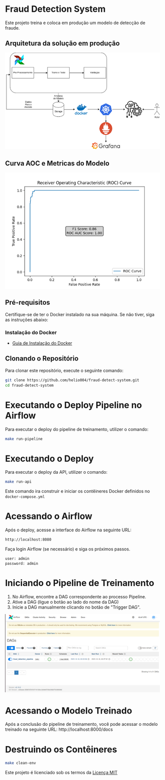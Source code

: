 # Fraud Detection System

Este projeto treina e coloca em produção um modelo de detecção de fraude.

## Arquitetura da solução em produção

![Diagrama](imgs/diagrama.png)

## Curva AOC e Metricas do Modelo

![Curva ROC](model/metrics/roc_curve.png)

## Pré-requisitos

Certifique-se de ter o Docker  instalado na sua máquina. Se não tiver, siga as instruções abaixo:

### Instalação do Docker

- [Guia de Instalação do Docker](https://docs.docker.com/get-docker/)


## Clonando o Repositório

Para clonar este repositório, execute o seguinte comando:

```bash
git clone https://github.com/helio004/fraud-detect-system.git
cd fraud-detect-system
```

# Executando o Deploy Pipeline no Airflow

Para executar o deploy do pipeline de treinamento, utilizer o comando:

```bash
make run-pipeline
```

# Executando o Deploy

Para executar o deploy da API, utilizer o comando:

```bash
make run-api
```

Este comando ira construir e iniciar os contêineres Docker definidos no `docker-compose.yml`

# Acessando o Airflow

Após o deploy, acesse a interface do Airflow na seguinte URL:

```bash
http://localhost:8080
```

Faça login Airflow (se necessário) e siga os próximos passos.

```
user: admin
password: admin
```
# Iniciando o Pipeline de Treinamento

1. No Airflow, encontre a DAG correspondente ao processo Pipeline.
2. Ative a DAG (ligue o botão ao lado do nome da DAG)
3. Inicie a DAG manualmente clicando no botão de "Trigger DAG".

![](imgs/airflow.png)

# Acessando o Modelo Treinado

Após a conclusão do pipeline de treinamento, você pode acessar o modelo treinado na seguinte URL: http://localhost:8000/docs


# Destruindo os Contêineres

```bash
make clean-env
```

Este projeto é licenciado sob os termos da [Licença MIT](./LICENSE)